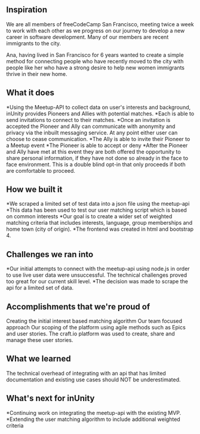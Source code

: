 ## Inspiration
We are all members of freeCodeCamp San Francisco, meeting twice a week to work with each other as we progress on our journey to develop a new career in software development. Many of our members are recent immigrants to the city.

Ana, having lived in San Francisco for 6 years wanted to create a simple method for connecting people who have recently moved to the city with people like her who have a strong desire to help new women immigrants thrive in their new home.

## What it does
*Using the Meetup-API to collect data on user's interests and background, inUnity provides Pioneers and Allies with potential matches.
*Each is able to send invitations to connect to their matches.
*Once an invitation is accepted the Pioneer and Ally can communicate with anonymity and privacy via the inbuilt messaging service. At any point either user can choose to cease communication.
*The Ally is able to invite their Pioneer to a Meetup event
*The Pioneer is able to accept or deny
*After the Pioneer and Ally have met at this event they are both offered the opportunity to share personal information, if they have not done so already in the face to face environment. This is a double blind opt-in that only proceeds if both are comfortable to proceed.

## How we built it
*We scraped a limited set of test data into a json file using the meetup-api
*This data has been used to test our user matching script which is based on common interests
*Our goal is to create a wider set of weighted matching criteria that includes interests, language, group memberships and home town (city of origin).
*The frontend was created in html and bootstrap 4.

## Challenges we ran into
*Our initial attempts to connect with the meetup-api using node.js in order to use live user data were unsuccessful. The technical challenges proved too great  for our current skill level.
*The decision was made to scrape the api for a limited set of data.


## Accomplishments that we're proud of
Creating the initial interest based matching algorithm
Our team focused approach
Our scoping of the platform using agile methods such as Epics and user stories. The craft.io platform was used to create, share and manage these user stories.

## What we learned
The technical overhead of integrating with an api that has limited documentation and existing use cases should NOT be underestimated.

## What's next for inUnity 
*Continuing work on integrating the meetup-api with the existing MVP.
*Extending the user matching algorithm to include additional weighted criteria
 

